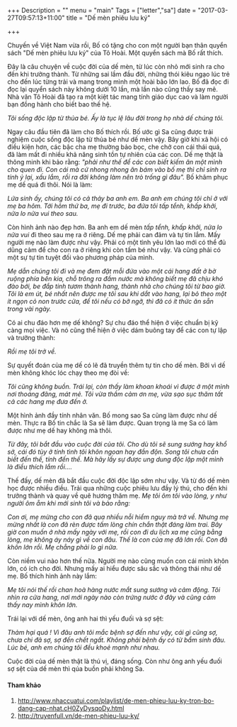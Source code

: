 +++
Description = ""
menu = "main"
Tags = ["letter","sa"]
date = "2017-03-27T09:57:13+11:00"
title = "Dế mèn phiêu lưu ký"

+++

Chuyến về Việt Nam vừa rồi, Bố có tặng cho con một người bạn thân quyển sách "Dế mèn phiêu lưu ký" của Tô Hoài. Một quyển sách mà Bố rất thích.

Đây là câu chuyện về cuộc đời của dế mèn, từ lúc còn nhỏ mới sinh ra cho đến khi trưởng thành. Từ những sai lầm đầu đời, những thói kiêu ngạo lúc trẻ cho đến lúc từng trải và mang trong mình một hoài bão lớn lao. Bố đã đọc đi đọc lại quyển sách này không dưới 10 lần, mà lần nào cũng thấy say mê. Nhà văn Tô Hoài đã tạo ra một kiệt tác mang tính giáo dục cao và làm người bạn đồng hành cho biết bao thế hệ.


_Tôi sống độc lập từ thủa bé. Ấy là tục lệ lâu đời trong họ nhà dế chúng tôi._

Ngay câu đầu tiên đã làm cho Bố thích rồi. Bố ước gì Sa cũng được trải nghiệm cuộc sống độc lập từ thủa bé như dế mèn vậy. Bây giờ khi xã hội có điều kiện hơn, các bậc cha mẹ thường bảo bọc, che chở con cái thái quá, đã làm mất đi nhiều khả năng sinh tồn tự nhiên của các con. Dế mẹ thật là thông minh khi bảo rằng: _"phải như thế để các con biết kiếm ăn một mình cho quen đi. Con cái mà cứ nhong nhong ăn bám vào bố mẹ thì chỉ sinh ra tính ỷ lại, xấu lắm, rồi ra đời không làm nên trò trống gì đâu"._ Bố khâm phục mẹ dế quá đi thôi. Nói là làm:


_Lứa sinh ấy, chúng tôi có cả thảy ba anh em. Ba anh em chúng tôi chỉ ở với mẹ ba hôm. Tới hôm thứ ba, mẹ đi trước, ba đứa tôi tấp tểnh, khấp khởi, nửa lo nửa vui theo sau._

Còn hình ảnh nào đẹp hơn. Ba anh em dế mèn _tấp tểnh, khấp khởi, nửa lo nửa vui_ đi theo sau mẹ ra ở riêng. Dế mẹ phải can đảm và tự tin lắm. Mấy người mẹ nào làm được như vậy. Phải có một tình yêu lớn lao mới có thể đủ dũng cảm để cho con ra ở riêng khi còn tấm bé như vậy. Và cũng phải có một sự tự tin tuyệt đối vào phương pháp của mình.


_Mẹ dẫn chúng tôi đi và mẹ đem đặt mỗi đứa vào một cái hang đất ở bờ ruộng phía bên kia, chỗ trông ra đầm nước mà không biết mẹ đã chịu khó đào bới, be đắp tinh tươm thành hang, thành nhà cho chúng tôi từ bao giờ. Tôi là em út, bé nhất nên được mẹ tôi sau khi dắt vào hang, lại bỏ theo một ít ngọn cỏ non trước cửa, để tôi nếu có bỡ ngỡ, thì đã có ít thức ăn sẵn trong vài ngày._

Có ai chu đáo hơn mẹ dế không? Sự chu đáo thể hiện ở việc chuẩn bị kỹ càng mọi việc. Và nó cũng thể hiện ở việc dám buông tay để các con tự lập và trưởng thành:

_Rồi mẹ tôi trở về._


Sự quyết đoán của mẹ dế có lẽ đã truyền thêm tự tin cho dế mèn. Bởi vì dế mèn không khóc lóc chạy theo mẹ đòi về:

_Tôi cũng không buồn. Trái lại, còn thấy làm khoan khoái vì được ở một mình nơi thoáng đãng, mát mẻ. Tôi vừa thầm cảm ơn mẹ, vừa sạo sục thăm tất cả các hang mẹ đưa đến ở._

Một hình ảnh đầy tính nhân văn. Bố mong sao Sa cũng làm được như dế mèn. Thực ra Bố tin chắc là Sa sẽ làm được. Quan trọng là mẹ Sa có làm được như mẹ dế hay không mà thôi.

_Từ đây, tôi bắt đầu vào cuộc đời của tôi. Cho dù tôi sẽ sung sướng hay khổ sở, cái đó tùy ở tính tình tôi khôn ngoan hay đần độn. Song tôi chưa cần biết đến thế, tính đến thế. Mà hãy lấy sự được ung dung độc lập một mình là điều thích lắm rồi...._


Thế đấy, dế mèn đã bắt đầu cuộc đời độc lập sớm như vậy. Và từ đó dế mèn học được nhiều điều. Trải qua những cuộc phiêu lưu đầy lý thú, cho đến khi trưởng thành và quay về quê hương thăm mẹ. _Mẹ tôi ôm tôi vào lòng, y như người ôm ẵm khi mới sinh tôi và bảo rằng:_

_Con ơi, mẹ mừng cho con đã qua nhiều nỗi hiểm nguy mà trở về. Nhưng mẹ mừng nhất là con đã rèn được tấm lòng chín chắn thật đáng làm trai. Bây giờ con muốn ở nhà mấy ngày với mẹ, rồi con đi du lịch xa mẹ cũng bằng lòng, mẹ không áy náy gì về con đâu. Thế là con của mẹ đã lớn rồi. Con đã khôn lớn rồi. Mẹ chẳng phải lo gì nữa._


Còn niềm vui nào hơn thế nữa. Người mẹ nào cũng muốn con cái mình khôn lớn, có ích cho đời. Nhưng mấy ai hiểu được sâu sắc và thông thái như dế mẹ. Bố thích hình ảnh này lắm:

_Mẹ tôi nói thế rồi chan hoà hàng nước mắt sung sướng và cảm động. Tôi nhìn ra cửa hang, nơi mới ngày nào còn trứng nước ở đây và cũng cảm thấy nay mình khôn lớn._

Trái lại với dế mèn, ông anh hai thì yếu đuối và sợ sệt:

_Thảm hại quá ! Vì đâu anh tôi mắc bệnh sợ đến như vậy, cái gì cũng sợ, chưa chi đã sợ, sợ đến chết ngất. Không phải bệnh ấy có từ bẩm sinh đâu. Lúc bé, anh em chúng tôi đều khoẻ mạnh như nhau._


Cuộc đời của dế mèn thật là thú vị, đáng sống. Còn như ông anh yếu đuối sợ sệt của dế mèn thì qúa buồn phải không Sa.



#### Tham khảo

1. http://www.nhaccuatui.com/playlist/de-men-phieu-luu-ky-tron-bo-dang-cap-nhat.cH0ZyDysqoDy.html
2. http://truyenfull.vn/de-men-phieu-luu-ky/